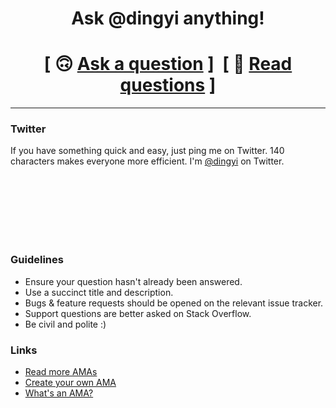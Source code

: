 <h1 align="center">Ask @dingyi anything!</h1>


<h1 align="center">[ 🙃 <a href="../../issues/new">Ask a question</a> ] &nbsp;[ 🙈 <a href="../../issues?q=is%3Aissue+is%3Aopen">Read questions</a> ]</h1>

---

### Twitter

If you have something quick and easy, just ping me on Twitter. 140 characters
makes everyone more efficient. I'm [@dingyi](https://twitter.com/dingyi) on
Twitter.

<br><br><br><br><br><br>

### Guidelines

- Ensure your question hasn't already been answered.
- Use a succinct title and description.
- Bugs & feature requests should be opened on the relevant issue tracker.
- Support questions are better asked on Stack Overflow.
- Be civil and polite :)

### Links

- [Read more AMAs](https://github.com/sindresorhus/amas)
- [Create your own AMA](https://github.com/sindresorhus/amas/blob/master/create-ama.md)
- [What's an AMA?](https://en.wikipedia.org/wiki/Reddit#IAmA_and_AMA)
